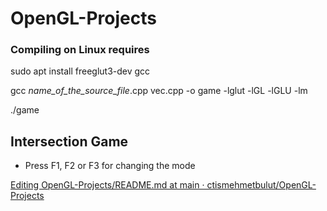 # OpenGL-Projects

### Compiling on Linux requires

sudo apt install freeglut3-dev gcc 

gcc *name_of_the_source_file*.cpp vec.cpp -o game -lglut -lGL -lGLU -lm

./game

## Intersection Game

- Press F1, F2 or F3 for changing the mode

[Editing OpenGL-Projects/README.md at main · ctismehmetbulut/OpenGL-Projects](https://github.com/ctismehmetbulut/OpenGL-Projects/edit/main/README.md)
